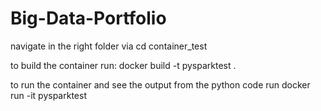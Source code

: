 # Big-Data-Portfolio

navigate in the right folder via
cd container_test

to build the container run:
docker build -t pysparktest .

to run the container and see the output from the python code run
docker run -it pysparktest
